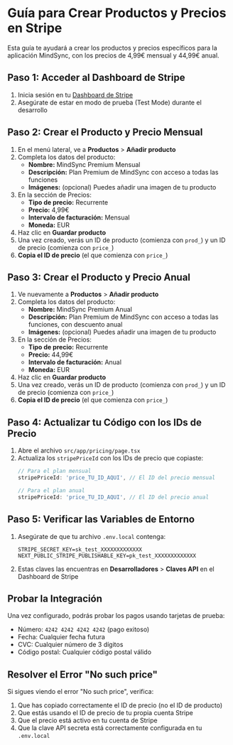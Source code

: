 # Guía para Crear Productos y Precios en Stripe

Esta guía te ayudará a crear los productos y precios específicos para la aplicación MindSync, con los precios de 4,99€ mensual y 44,99€ anual.

## Paso 1: Acceder al Dashboard de Stripe

1. Inicia sesión en tu [Dashboard de Stripe](https://dashboard.stripe.com/)
2. Asegúrate de estar en modo de prueba (Test Mode) durante el desarrollo

## Paso 2: Crear el Producto y Precio Mensual

1. En el menú lateral, ve a **Productos** > **Añadir producto**
2. Completa los datos del producto:
   - **Nombre:** MindSync Premium Mensual
   - **Descripción:** Plan Premium de MindSync con acceso a todas las funciones
   - **Imágenes:** (opcional) Puedes añadir una imagen de tu producto
3. En la sección de Precios:
   - **Tipo de precio:** Recurrente
   - **Precio:** 4,99€
   - **Intervalo de facturación:** Mensual
   - **Moneda:** EUR
4. Haz clic en **Guardar producto**
5. Una vez creado, verás un ID de producto (comienza con `prod_`) y un ID de precio (comienza con `price_`)
6. **Copia el ID de precio** (el que comienza con `price_`)

## Paso 3: Crear el Producto y Precio Anual

1. Ve nuevamente a **Productos** > **Añadir producto**
2. Completa los datos del producto:
   - **Nombre:** MindSync Premium Anual
   - **Descripción:** Plan Premium de MindSync con acceso a todas las funciones, con descuento anual
   - **Imágenes:** (opcional) Puedes añadir una imagen de tu producto
3. En la sección de Precios:
   - **Tipo de precio:** Recurrente
   - **Precio:** 44,99€
   - **Intervalo de facturación:** Anual
   - **Moneda:** EUR
4. Haz clic en **Guardar producto**
5. Una vez creado, verás un ID de producto (comienza con `prod_`) y un ID de precio (comienza con `price_`)
6. **Copia el ID de precio** (el que comienza con `price_`)

## Paso 4: Actualizar tu Código con los IDs de Precio

1. Abre el archivo `src/app/pricing/page.tsx`
2. Actualiza los `stripePriceId` con los IDs de precio que copiaste:
   ```typescript
   // Para el plan mensual
   stripePriceId: 'price_TU_ID_AQUI', // El ID del precio mensual

   // Para el plan anual
   stripePriceId: 'price_TU_ID_AQUI', // El ID del precio anual
   ```

## Paso 5: Verificar las Variables de Entorno

1. Asegúrate de que tu archivo `.env.local` contenga:
   ```
   STRIPE_SECRET_KEY=sk_test_XXXXXXXXXXXXX
   NEXT_PUBLIC_STRIPE_PUBLISHABLE_KEY=pk_test_XXXXXXXXXXXXX
   ```
2. Estas claves las encuentras en **Desarrolladores** > **Claves API** en el Dashboard de Stripe

## Probar la Integración

Una vez configurado, podrás probar los pagos usando tarjetas de prueba:
- Número: `4242 4242 4242 4242` (pago exitoso)
- Fecha: Cualquier fecha futura
- CVC: Cualquier número de 3 dígitos
- Código postal: Cualquier código postal válido

## Resolver el Error "No such price"

Si sigues viendo el error "No such price", verifica:
1. Que has copiado correctamente el ID de precio (no el ID de producto)
2. Que estás usando el ID de precio de tu propia cuenta Stripe 
3. Que el precio está activo en tu cuenta de Stripe
4. Que la clave API secreta está correctamente configurada en tu `.env.local` 
